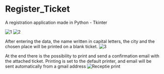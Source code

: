# Register_Ticket
A registration application made in Python - Tkinter


![1](https://user-images.githubusercontent.com/96166795/156921588-6abe4ec4-dd44-4f6f-a7b4-0ccc5dcef702.jpg)
![2](https://user-images.githubusercontent.com/96166795/156921590-590220a5-95c6-418a-8d0b-093c5363db3a.jpg)

After entering the data, the name written in capital letters, the city and the chosen place will be printed on a blank ticket.
![3](https://user-images.githubusercontent.com/96166795/156921712-2ffdd73d-96eb-4e2c-8b59-bd17c8842851.jpg)

At the end there is the possibility to print and send a confirmation email with the attached ticket.
Printing is set to the default printer, and email will be sent automatically from a gmail address
![Receptie print](https://user-images.githubusercontent.com/96166795/156921737-ba02139b-8757-4778-afaa-589e51b99f32.png)
